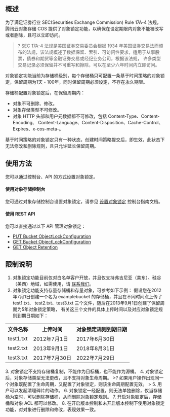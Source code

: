 ## 概述

为了满足证劵行业 SEC(Securities Exchange Commission) Rule 17A-4 法规，腾讯云对象存储 COS 提供了对象锁定功能，以确保在设定期限内对象不能被改写或者删除，且可以立即访问。

>? SEC 17A-4 法规是美国证券交易委员会根据 1934 年美国证券交易法而颁布的法规，该法规概述了数据保留、索引、可访问性要求，适用于从事股票，债券和期货等金融证券交易或经纪业务公司，根据该法规， 许多类型交易记录必须保留并不可重写和擦除，可以在至少六年时间内立即访问。

对象锁定功能当前为存储桶级别，每个存储桶只可配置一条基于时间策略的对象锁定，保留周期为1天 - 100年，同时保留周期必须设定，不存在永久期限。

存储桶配置对象锁定后，在保留周期内：
- 对象不可删除、修改。
- 对象存储类型不可修改。
- 对象 HTTP 头部和用户元数据都不可修改，包括 Content-Type、Content-Encoding、 Content-Language、Content-Disposition、Cache-Control、Expires、x-cos-meta-。

基于时间策略的对象锁定只有一种状态，创建时间策略提交后，即生效，此状态下无法修改和删除规则，且只允许延长保留周期。



## 使用方法

您可以通过控制台、API 的方式设置对象锁定。

#### 使用对象存储控制台

您可通过对象存储控制台设置对象锁定，请参见 [设置对象锁定](https://cloud.tencent.com/document/product/436/55293) 控制台指南文档。

#### 使用 REST API

您可以直接通过以下 API 管理对象锁定：

- [PUT Bucket ObjectLockConfiguration](https://cloud.tencent.com/document/product/436/55290)
- [GET Bucket ObjectLockConfiguration](https://cloud.tencent.com/document/product/436/55291)
- [GET Object Retention](https://cloud.tencent.com/document/product/436/55292) 



## 限制说明

1. 对象锁定功能目前仅对白名单客户开放，并且仅支持弗吉尼亚（美东）、硅谷（美西）地域，如需使用，请 [联系我们](https://cloud.tencent.com/document/product/436/37708)。
2. 对象锁定功能支持存量存储桶和存量对象，可参考如下示例：
假设您在2012年7月1日创建一个名为 examplebucket 的存储桶，并且在不同时间点上传了 test1.txt、 test2.txt、test3.txt 三个文件，随后在2013年9月1日创建了保留周期为5年对象锁定策略， 有关这三个文件的具体上传时间以及对应对象锁定规则到期日期如下：
<table>
	<tr><th>文件名称</th><th>上传时间</th><th>对象锁定规则到期日期</th></tr>
	<tr><td>test1.txt</td><td>2012年7月1日</td><td>2017年6月30日</td></tr>
	<tr><td>test2.txt</td><td>2013年9月1日</td><td>2018年8月31日</td></tr>
	<tr><td>test3.txt</td><td>2017年7月30日</td><td>2022年7月29日</td></tr>
</table>
3. 对象锁定不支持存储桶复制，不能作为目标桶，也不能作为源桶。
4. 对象锁定后，对象存储类型无法更改，且不支持对象生命周期。
>? 如果用户操作出现同一个对象既配置了生命周期，又配置了对象锁定，则该生命周期配置无效。
>
5. 用户可以发起清理碎片的动作。
6. 对象锁定一经配置，则无法单独删除，仅当存储桶为空时，可以删除存储桶，从而删除对象锁定规则。
7. 开启对象锁定后，存储桶和对象 ACL 都可以修改。
8. 在开启版本控制和未开启版本控制下使用对象锁定功能，对对象进行删除和修改，表现效果一致。

